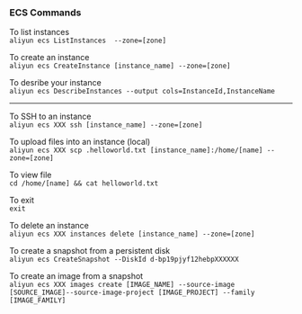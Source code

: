### ECS Commands

To list instances  
`aliyun ecs ListInstances  --zone=[zone]`

To create an instance  
`aliyun ecs CreateInstance [instance_name] --zone=[zone]`  

To desribe your instance  
`aliyun ecs DescribeInstances --output cols=InstanceId,InstanceName`

-----

To SSH to an instance  
`aliyun ecs XXX ssh [instance_name] --zone=[zone]`

To upload files into an instance (local)  
`aliyun ecs XXX scp .helloworld.txt [instance_name]:/home/[name] --zone=[zone]`  

To view file  
`cd /home/[name] && cat helloworld.txt`  

To exit  
`exit`  

To delete an instance  
`aliyun ecs XXX instances delete [instance_name] --zone=[zone]`

To create a snapshot from a persistent disk  
`aliyun ecs CreateSnapshot --DiskId d-bp19pjyf12hebpXXXXXX`

To create an image from a snapshot  
`aliyun ecs XXX images create [IMAGE_NAME] --source-image [SOURCE_IMAGE]--source-image-project [IMAGE_PROJECT] --family [IMAGE_FAMILY]`

